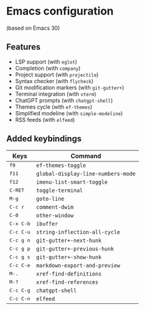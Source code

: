 # Emacs configuration

(based on Emacs 30)

## Features

- LSP support (with `eglot`)
- Completion (with `company`)
- Project support (with `projectile`)
- Syntax checker (with `flycheck`)
- Git modification markers (with `git-gutter+`)
- Terminal integration (with `vterm`)
- ChatGPT prompts (with `chatgpt-shell`)
- Themes cycle (with `ef-themes`)
- Simplified modeline (with `simple-modeline`)
- RSS feeds (with `elfeed`)

## Added keybindings

| Keys               | Command                            |
|--------------------|------------------------------------|
| <kbd>f9</kbd>      | `ef-themes-toggle`                 |
| <kbd>f11</kbd>     | `global-display-line-numbers-mode` |
| <kbd>f12</kbd>     | `imenu-list-smart-toggle`          |
| <kbd>C-RET</kbd>   | `toggle-terminal`                  |
| <kbd>M-g</kbd>     | `goto-line`                        |
| <kbd>C-c r</kbd>   | `comment-dwim`                     |
| <kbd>C-0</kbd>     | `other-window`                     |
| <kbd>C-x C-b</kbd> | `ibuffer`                          |
| <kbd>C-c C-u</kbd> | `string-inflection-all-cycle`      |
| <kbd>C-c g n</kbd> | `git-gutter+-next-hunk`            |
| <kbd>C-c g p</kbd> | `git-gutter+-previous-hunk`        |
| <kbd>C-c g s</kbd> | `git-gutter+-show-hunk`            |
| <kbd>C-c C-e</kbd> | `markdown-export-and-preview`      |
| <kbd>M-.</kbd>     | `xref-find-definitions`            |
| <kbd>M-?</kbd>     | `xref-find-references`             |
| <kbd>C-c C-g</kbd> | `chatgpt-shell`                    |
| <kbd>C-c C-n</kbd> | `elfeed`                           |
